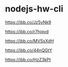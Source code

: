 # nodejs-hw-cli

<!-- LIST -->

https://ibb.co/Jz5yNk9

<!-- GET -->

https://ibb.co/r7hjqvd

<!-- ADD -->

https://ibb.co/MVSsXdH

<!-- REMOVE -->

https://ibb.co/44nQGtY

<!-- UPDATE -->

https://ibb.co/HzZ3kPt
